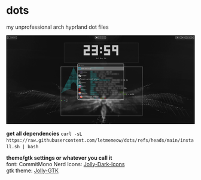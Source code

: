 # dots
my unprofessional arch hyprland dot files


![preview](https://github.com/letmemeow/dots/blob/main/preview.png?raw=true)

**get all dependencies**
```curl -sL https://raw.githubusercontent.com/letmemeow/dots/refs/heads/main/install.sh | bash```

**theme/gtk settings or whatever you call it**  
font: CommitMono Nerd 
Icons: [Jolly-Dark-Icons](https://www.pling.com/p/1654368)   
gtk theme: [Jolly-GTK](https://www.pling.com/p/1654335)

